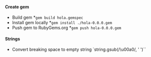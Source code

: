 #### Create gem
* Build gem
  *`gem build hola.gemspec`
* Install gem locally
  *`gem install ./hola-0.0.0.gem`
* Push gem to RubyGems.org
  *`gem push hola-0.0.0.gem`


#### Strings
* Convert breaking space to empty string `string.gsub(/\u00a0/, ' ')``
